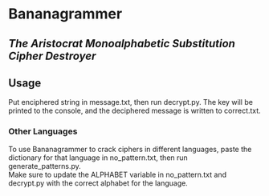 # Bananagrammer  
## _The Aristocrat Monoalphabetic Substitution Cipher Destroyer_  
## Usage  
Put enciphered string in message.txt, then run decrypt.py. The key will be printed to the console, and the deciphered message is written to correct.txt.  
### Other Languages  
To use Bananagrammer to crack ciphers in different languages, paste the dictionary for that language in no_pattern.txt, then run generate_patterns.py.  
Make sure to update the ALPHABET variable in no_pattern.txt and decrypt.py with the correct alphabet for the language.  